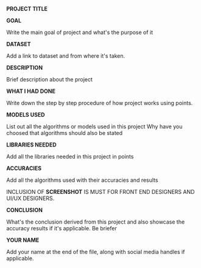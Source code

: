 **PROJECT TITLE**

**GOAL**

Write the main goal of project and what's the purpose of it

**DATASET**

Add a link to dataset and from where it's taken.

**DESCRIPTION**

Brief description about the project

**WHAT I HAD DONE**

Write down the step by step procedure of how project works using points.

**MODELS USED**

List out all the algorithms or models used in this project
Why have you choosed that algorithms should also be stated

**LIBRARIES NEEDED**

Add all the libraries needed in this project in points

**ACCURACIES**

Add all the algorithms used with their accuracies and results

INCLUSION OF **SCREENSHOT** IS MUST FOR FRONT END DESIGNERS AND UI/UX DESIGNERS.

**CONCLUSION**

What's the conclusion derived from this project and also showcase the accuracy results if it's applicable. Be briefer

**YOUR NAME**

Add your name at the end of the file, along with social media handles if applicable.

